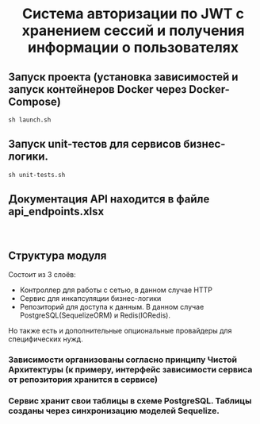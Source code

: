 <h1 align="center">Система авторизации по JWT с хранением сессий и получения информации о пользователях</h1>

## Запуск проекта (установка зависимостей и запуск контейнеров Docker через Docker-Compose)

```shell
sh launch.sh
```

## Запуск unit-тестов для сервисов бизнес-логики.

```shell
sh unit-tests.sh
```

## Документация API находится в файле api_endpoints.xlsx

<br>

## Структура модуля

Состоит из 3 слоёв:

<ul>
<li>Контроллер для работы с сетью, в данном случае HTTP</li>
<li>Сервис для инкапсуляции бизнес-логики</li>
<li>Репозиторий для доступа к данным. В данном случае PostgreSQL(SequelizeORM) и Redis(IORedis).</li>
</ul>

Но также есть и дополнительные опциональные провайдеры для специфических нужд.

### Зависимости организованы согласно принципу Чистой Архитектуры (к примеру, интерфейс зависимости сервиса от репозитория хранится в сервисе)

### Сервис хранит свои таблицы в схеме PostgreSQL. Таблицы созданы через синхронизацию моделей Sequelize.
